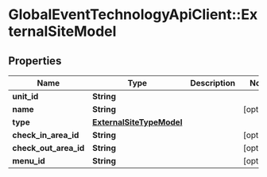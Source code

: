 # GlobalEventTechnologyApiClient::ExternalSiteModel

## Properties
Name | Type | Description | Notes
------------ | ------------- | ------------- | -------------
**unit_id** | **String** |  | 
**name** | **String** |  | [optional] 
**type** | [**ExternalSiteTypeModel**](ExternalSiteTypeModel.md) |  | 
**check_in_area_id** | **String** |  | [optional] 
**check_out_area_id** | **String** |  | [optional] 
**menu_id** | **String** |  | [optional] 


